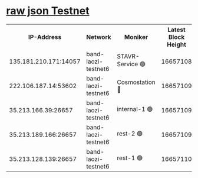 
[raw json Testnet](https://rpc-check.bandt.stavr.tech/bandt/rpcbandt_result.json)
=

<table><tr><th>IP-Address</th><th>Network</th><th>Moniker</th><th>Latest Block Height</th><th>Earliest Block Height</th><th>Catching Up</th><th>Tx Index</th><th>Voting Power</th><th>Scan Time</th></tr><tr><td>135.181.210.171:14057</td><td>band-laozi-testnet6</td><td>STAVR-Service 🟢</td><td>16657108</td><td>15322501</td><td>False</td><td>on</td><td>0</td><td>2024-03-10T17:53:57.240643212UTC</td></tr><tr><td>222.106.187.14:53602</td><td>band-laozi-testnet6</td><td>Cosmostation 🔴</td><td>16657109</td><td>15423001</td><td>False</td><td>on</td><td>2203686</td><td>2024-03-10T17:53:58.576797569UTC</td></tr><tr><td>35.213.166.39:26657</td><td>band-laozi-testnet6</td><td>internal-1 🟢</td><td>16657109</td><td>16557109</td><td>False</td><td>on</td><td>0</td><td>2024-03-10T17:53:59.462529839UTC</td></tr><tr><td>35.213.189.166:26657</td><td>band-laozi-testnet6</td><td>rest-2 🟢</td><td>16657109</td><td>16557109</td><td>False</td><td>on</td><td>0</td><td>2024-03-10T17:54:00.353351446UTC</td></tr><tr><td>35.213.128.139:26657</td><td>band-laozi-testnet6</td><td>rest-1 🟢</td><td>16657110</td><td>16557110</td><td>False</td><td>on</td><td>0</td><td>2024-03-10T17:54:01.227691133UTC</td></tr></table>
